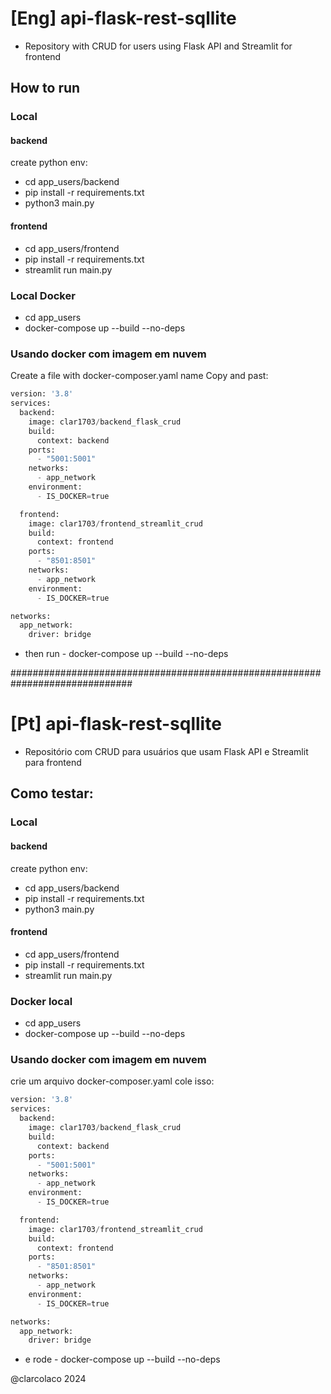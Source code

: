 # [Eng] api-flask-rest-sqllite
- Repository with CRUD for users using Flask API and Streamlit for frontend
## How to run
### Local
#### backend
create python env:
- cd app_users/backend
- pip install -r requirements.txt
- python3 main.py

#### frontend
- cd app_users/frontend
- pip install -r requirements.txt
- streamlit run main.py

### Local Docker
- cd app_users
- docker-compose up --build --no-deps

### Usando docker com imagem em nuvem
Create a file with docker-composer.yaml name
Copy and past:
```python
version: '3.8'
services:
  backend:
    image: clar1703/backend_flask_crud
    build:
      context: backend  
    ports: 
      - "5001:5001"
    networks:
      - app_network
    environment:
      - IS_DOCKER=true 

  frontend:
    image: clar1703/frontend_streamlit_crud
    build:
      context: frontend  
    ports:
      - "8501:8501"  
    networks:
      - app_network
    environment:
      - IS_DOCKER=true 

networks:
  app_network:
    driver: bridge
```

- then run - docker-compose up --build --no-deps

##############################################################################
# [Pt] api-flask-rest-sqllite
- Repositório com CRUD para usuários que usam Flask API e Streamlit para frontend
## Como testar:
### Local
#### backend
create python env:
- cd app_users/backend
- pip install -r requirements.txt
- python3 main.py

#### frontend
- cd app_users/frontend
- pip install -r requirements.txt
- streamlit run main.py

### Docker local
- cd app_users
- docker-compose up --build --no-deps

### Usando docker com imagem em nuvem
crie um arquivo docker-composer.yaml
cole isso:
```python
version: '3.8'
services:
  backend:
    image: clar1703/backend_flask_crud
    build:
      context: backend  
    ports: 
      - "5001:5001"
    networks:
      - app_network
    environment:
      - IS_DOCKER=true 

  frontend:
    image: clar1703/frontend_streamlit_crud
    build:
      context: frontend  
    ports:
      - "8501:8501"  
    networks:
      - app_network
    environment:
      - IS_DOCKER=true 

networks:
  app_network:
    driver: bridge
```

- e rode - docker-compose up --build --no-deps



@clarcolaco 2024